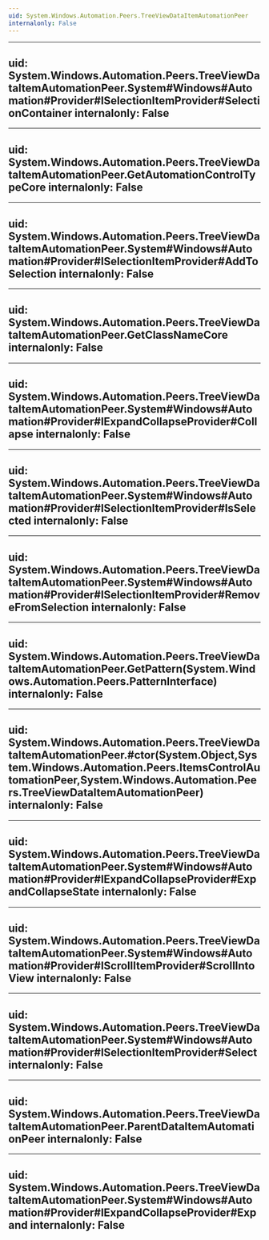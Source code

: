 ```yaml
---
uid: System.Windows.Automation.Peers.TreeViewDataItemAutomationPeer
internalonly: False
---
```


---
uid: System.Windows.Automation.Peers.TreeViewDataItemAutomationPeer.System#Windows#Automation#Provider#ISelectionItemProvider#SelectionContainer
internalonly: False
---

---
uid: System.Windows.Automation.Peers.TreeViewDataItemAutomationPeer.GetAutomationControlTypeCore
internalonly: False
---

---
uid: System.Windows.Automation.Peers.TreeViewDataItemAutomationPeer.System#Windows#Automation#Provider#ISelectionItemProvider#AddToSelection
internalonly: False
---

---
uid: System.Windows.Automation.Peers.TreeViewDataItemAutomationPeer.GetClassNameCore
internalonly: False
---

---
uid: System.Windows.Automation.Peers.TreeViewDataItemAutomationPeer.System#Windows#Automation#Provider#IExpandCollapseProvider#Collapse
internalonly: False
---

---
uid: System.Windows.Automation.Peers.TreeViewDataItemAutomationPeer.System#Windows#Automation#Provider#ISelectionItemProvider#IsSelected
internalonly: False
---

---
uid: System.Windows.Automation.Peers.TreeViewDataItemAutomationPeer.System#Windows#Automation#Provider#ISelectionItemProvider#RemoveFromSelection
internalonly: False
---

---
uid: System.Windows.Automation.Peers.TreeViewDataItemAutomationPeer.GetPattern(System.Windows.Automation.Peers.PatternInterface)
internalonly: False
---

---
uid: System.Windows.Automation.Peers.TreeViewDataItemAutomationPeer.#ctor(System.Object,System.Windows.Automation.Peers.ItemsControlAutomationPeer,System.Windows.Automation.Peers.TreeViewDataItemAutomationPeer)
internalonly: False
---

---
uid: System.Windows.Automation.Peers.TreeViewDataItemAutomationPeer.System#Windows#Automation#Provider#IExpandCollapseProvider#ExpandCollapseState
internalonly: False
---

---
uid: System.Windows.Automation.Peers.TreeViewDataItemAutomationPeer.System#Windows#Automation#Provider#IScrollItemProvider#ScrollIntoView
internalonly: False
---

---
uid: System.Windows.Automation.Peers.TreeViewDataItemAutomationPeer.System#Windows#Automation#Provider#ISelectionItemProvider#Select
internalonly: False
---

---
uid: System.Windows.Automation.Peers.TreeViewDataItemAutomationPeer.ParentDataItemAutomationPeer
internalonly: False
---

---
uid: System.Windows.Automation.Peers.TreeViewDataItemAutomationPeer.System#Windows#Automation#Provider#IExpandCollapseProvider#Expand
internalonly: False
---
